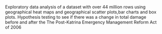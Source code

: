 Exploratory data analysis of a dataset with over 44 million rows using geographical heat maps and geographical scatter plots,bar charts and box plots.
Hypothesis testing to see if there was a change in total damage before and after the The Post-Katrina Emergency Management Reform Act of 2006
